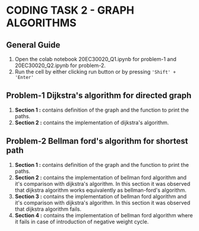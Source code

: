 # CODING TASK 2 - GRAPH ALGORITHMS

## General Guide
1. Open the colab notebook 20EC30020_Q1.ipynb for problem-1 and 20EC30020_Q2.ipynb for problem-2.
2. Run the cell by either clicking run button or by pressing <code>'Shift' + 'Enter' </code>

## Problem-1 Dijkstra's algorithm for directed graph

1. <b>Section 1 :</b> contains definition of the graph and the function to print the paths.
2. <b>Section 2 :</b> contains the implementation of dijkstra's algorithm.

## Problem-2 Bellman ford's algorithm for shortest path

1. <b>Section 1 :</b> contains definition of the graph and the function to print the paths.
2. <b>Section 2 :</b> contains the implementation of bellman ford algorithm and it's comparison with dijkstra's algorithm. In this section it was observed that dijkstra algorithm works equivalently as bellman-ford's algorithm.
3. <b>Section 3 :</b> contains the implementation of bellman ford algorithm and it's comparison with dijkstra's algorithm. In this section it was observed that dijkstra algorithm fails.
4. <b>Section 4 :</b> contains the implementation of bellman ford algorithm where it fails in case of introduction of negative weight cycle.